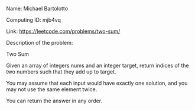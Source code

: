 Name: Michael Bartolotto

Computing ID: mjb4vq

Link: https://leetcode.com/problems/two-sum/


Description of the problem:

Two Sum

Given an array of integers nums and an integer target, return indices of the two numbers such that they add up to target.

You may assume that each input would have exactly one solution, and you may not use the same element twice.

You can return the answer in any order.
